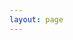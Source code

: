```yaml
---
layout: page
---
```


<script setup>
import NavigaorSite from './components/NavigatorSite.vue';
</script>

<NavigaorSite />
